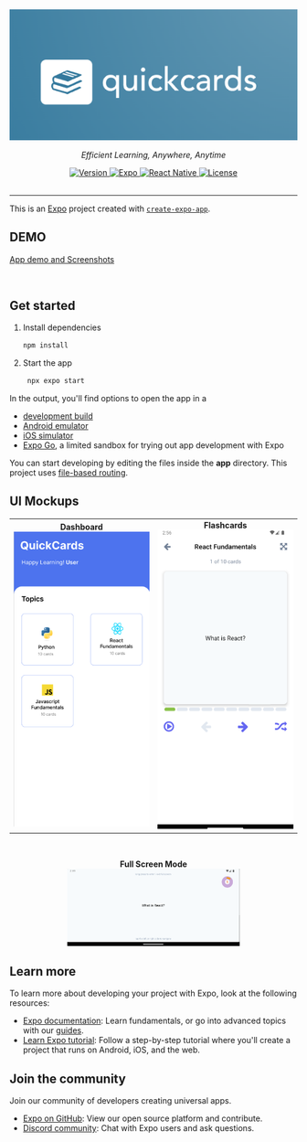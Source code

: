 <div align="center"> 
  <img src="./assets/branding.png" alt="QuickCards Logo"> 
  <p><em>Efficient Learning, Anywhere, Anytime</em></p> 
  <a href="https://github.com/your-repo/quickcards"> 
    <img src="https://img.shields.io/badge/Version-1.0.0-brightgreen.svg" alt="Version"> 
  </a> 
  <a href="https://github.com/your-repo/quickcards"> 
    <img src="https://img.shields.io/badge/Expo-v51-blue.svg" alt="Expo"> 
  </a> 
  <a href="https://github.com/your-repo/quickcards"> 
    <img src="https://img.shields.io/badge/React%20Native-v0.74-blue.svg" alt="React Native"> 
  </a> 
  <a href="https://github.com/your-repo/quickcards/blob/main/LICENSE"> 
    <img src="https://img.shields.io/badge/License-MIT-yellow.svg" alt="License"> 
  </a> 
</div>

<br>

---


This is an [Expo](https://expo.dev) project created with [`create-expo-app`](https://www.npmjs.com/package/create-expo-app).

## DEMO

[App demo and Screenshots](https://drive.google.com/drive/folders/17OIyT40Miq1Q3_RUV1rQUX6RUFrO1kc6?usp=sharing)

<br>

## Get started

1. Install dependencies

   ```bash
   npm install
   ```

2. Start the app

   ```bash
    npx expo start
   ```

In the output, you'll find options to open the app in a

- [development build](https://docs.expo.dev/develop/development-builds/introduction/)
- [Android emulator](https://docs.expo.dev/workflow/android-studio-emulator/)
- [iOS simulator](https://docs.expo.dev/workflow/ios-simulator/)
- [Expo Go](https://expo.dev/go), a limited sandbox for trying out app development with Expo

You can start developing by editing the files inside the **app** directory. This project uses [file-based routing](https://docs.expo.dev/router/introduction).

## UI Mockups

<div align="center">
  <table>
    <tr>
      <td align="center">
        <strong>Dashboard</strong><br>
        <img src="./assets/quickcardshome.png" alt="Dashboard" width="300" />
      </td>
      <td align="center">
        <strong>Flashcards</strong><br>
        <img src="./assets/fcuirevamp.png" alt="Flashcards" width="300" />
      </td>
    </tr>
  </table>

  <br>

  <strong>Full Screen Mode</strong><br>
  <img src="./assets/flashcardfullscreen.png" alt="Full Screen Mode" width="60%"/>
</div>



## Learn more

To learn more about developing your project with Expo, look at the following resources:

- [Expo documentation](https://docs.expo.dev/): Learn fundamentals, or go into advanced topics with our [guides](https://docs.expo.dev/guides).
- [Learn Expo tutorial](https://docs.expo.dev/tutorial/introduction/): Follow a step-by-step tutorial where you'll create a project that runs on Android, iOS, and the web.

## Join the community

Join our community of developers creating universal apps.

- [Expo on GitHub](https://github.com/expo/expo): View our open source platform and contribute.
- [Discord community](https://chat.expo.dev): Chat with Expo users and ask questions.
